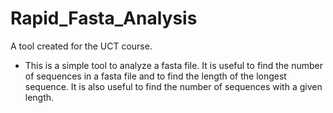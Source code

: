# Rapid_Fasta_Analysis

A tool created for the UCT course.

* This is a simple tool to analyze a fasta file. It is useful to find the number of sequences in a fasta file
    and to find the length of the longest sequence. It is also useful to find the number of sequences with a
    given length.

 
